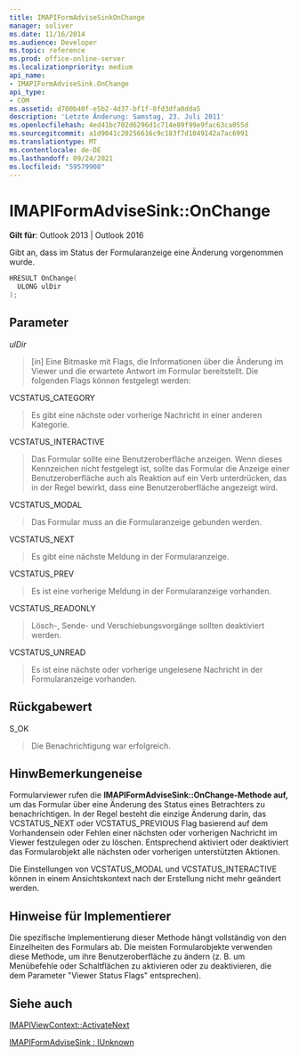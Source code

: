 ```yaml
---
title: IMAPIFormAdviseSinkOnChange
manager: soliver
ms.date: 11/16/2014
ms.audience: Developer
ms.topic: reference
ms.prod: office-online-server
ms.localizationpriority: medium
api_name:
- IMAPIFormAdviseSink.OnChange
api_type:
- COM
ms.assetid: d700b40f-e5b2-4d37-bf1f-8fd3dfa0dda5
description: 'Letzte Änderung: Samstag, 23. Juli 2011'
ms.openlocfilehash: 4ed41bc702d6296d1c714e89f99e9fac63ca055d
ms.sourcegitcommit: a1d9041c20256616c9c183f7d1049142a7ac6991
ms.translationtype: MT
ms.contentlocale: de-DE
ms.lasthandoff: 09/24/2021
ms.locfileid: "59579908"
---
```

# <a name="imapiformadvisesinkonchange"></a>IMAPIFormAdviseSink::OnChange

  
  
**Gilt für**: Outlook 2013 | Outlook 2016 
  
Gibt an, dass im Status der Formularanzeige eine Änderung vorgenommen wurde. 
  
```cpp
HRESULT OnChange(
  ULONG ulDir
);
```

## <a name="parameters"></a>Parameter

 _ulDir_
  
> [in] Eine Bitmaske mit Flags, die Informationen über die Änderung im Viewer und die erwartete Antwort im Formular bereitstellt. Die folgenden Flags können festgelegt werden:
    
VCSTATUS_CATEGORY 
  
> Es gibt eine nächste oder vorherige Nachricht in einer anderen Kategorie. 
    
VCSTATUS_INTERACTIVE 
  
> Das Formular sollte eine Benutzeroberfläche anzeigen. Wenn dieses Kennzeichen nicht festgelegt ist, sollte das Formular die Anzeige einer Benutzeroberfläche auch als Reaktion auf ein Verb unterdrücken, das in der Regel bewirkt, dass eine Benutzeroberfläche angezeigt wird. 
    
VCSTATUS_MODAL 
  
> Das Formular muss an die Formularanzeige gebunden werden. 
    
VCSTATUS_NEXT 
  
> Es gibt eine nächste Meldung in der Formularanzeige. 
    
VCSTATUS_PREV 
  
> Es ist eine vorherige Meldung in der Formularanzeige vorhanden. 
    
VCSTATUS_READONLY 
  
> Lösch-, Sende- und Verschiebungsvorgänge sollten deaktiviert werden. 
    
VCSTATUS_UNREAD 
  
> Es ist eine nächste oder vorherige ungelesene Nachricht in der Formularanzeige vorhanden.
    
## <a name="return-value"></a>Rückgabewert

S_OK 
  
> Die Benachrichtigung war erfolgreich.
    
## <a name="remarks"></a>HinwBemerkungeneise

Formularviewer rufen die **IMAPIFormAdviseSink::OnChange-Methode auf,** um das Formular über eine Änderung des Status eines Betrachters zu benachrichtigen. In der Regel besteht die einzige Änderung darin, das VCSTATUS_NEXT oder VCSTATUS_PREVIOUS Flag basierend auf dem Vorhandensein oder Fehlen einer nächsten oder vorherigen Nachricht im Viewer festzulegen oder zu löschen. Entsprechend aktiviert oder deaktiviert das Formularobjekt alle nächsten oder vorherigen unterstützten Aktionen. 
  
Die Einstellungen von VCSTATUS_MODAL und VCSTATUS_INTERACTIVE können in einem Ansichtskontext nach der Erstellung nicht mehr geändert werden.
  
## <a name="notes-to-implementers"></a>Hinweise für Implementierer

Die spezifische Implementierung dieser Methode hängt vollständig von den Einzelheiten des Formulars ab. Die meisten Formularobjekte verwenden diese Methode, um ihre Benutzeroberfläche zu ändern (z. B. um Menübefehle oder Schaltflächen zu aktivieren oder zu deaktivieren, die dem Parameter "Viewer Status Flags" entsprechen).
  
## <a name="see-also"></a>Siehe auch



[IMAPIViewContext::ActivateNext](imapiviewcontext-activatenext.md)
  
[IMAPIFormAdviseSink : IUnknown](imapiformadvisesinkiunknown.md)

